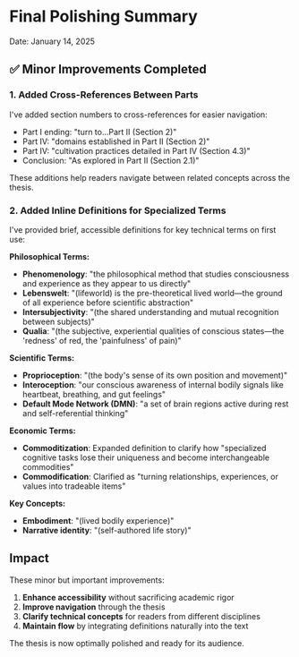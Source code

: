 # Final Polishing Summary

Date: January 14, 2025

## ✅ Minor Improvements Completed

### 1. Added Cross-References Between Parts

I've added section numbers to cross-references for easier navigation:

- Part I ending: "turn to...Part II (Section 2)"
- Part IV: "domains established in Part II (Section 2)"
- Part IV: "cultivation practices detailed in Part IV (Section 4.3)"
- Conclusion: "As explored in Part II (Section 2.1)"

These additions help readers navigate between related concepts across the thesis.

### 2. Added Inline Definitions for Specialized Terms

I've provided brief, accessible definitions for key technical terms on first use:

**Philosophical Terms:**
- **Phenomenology**: "the philosophical method that studies consciousness and experience as they appear to us directly"
- **Lebenswelt**: "(lifeworld) is the pre-theoretical lived world—the ground of all experience before scientific abstraction"
- **Intersubjectivity**: "(the shared understanding and mutual recognition between subjects)"
- **Qualia**: "(the subjective, experiential qualities of conscious states—the 'redness' of red, the 'painfulness' of pain)"

**Scientific Terms:**
- **Proprioception**: "(the body's sense of its own position and movement)"
- **Interoception**: "our conscious awareness of internal bodily signals like heartbeat, breathing, and gut feelings"
- **Default Mode Network (DMN)**: "a set of brain regions active during rest and self-referential thinking"

**Economic Terms:**
- **Commoditization**: Expanded definition to clarify how "specialized cognitive tasks lose their uniqueness and become interchangeable commodities"
- **Commodification**: Clarified as "turning relationships, experiences, or values into tradeable items"

**Key Concepts:**
- **Embodiment**: "(lived bodily experience)"
- **Narrative identity**: "(self-authored life story)"

## Impact

These minor but important improvements:
1. **Enhance accessibility** without sacrificing academic rigor
2. **Improve navigation** through the thesis
3. **Clarify technical concepts** for readers from different disciplines
4. **Maintain flow** by integrating definitions naturally into the text

The thesis is now optimally polished and ready for its audience.